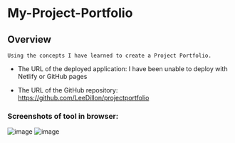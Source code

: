 # My-Project-Portfolio

## Overview
 

```
Using the concepts I have learned to create a Project Portfolio.
```




* The URL of the deployed application: I have been unable to deploy with Netlify or GitHub pages

* The URL of the GitHub repository: https://github.com/LeeDillon/projectportfolio

### Screenshots of tool in browser:
![image](https://user-images.githubusercontent.com/86656625/226214336-9e6c0cd7-6e71-49c1-881d-c6e798dc8841.png)
![image](https://user-images.githubusercontent.com/86656625/226214364-585c2b77-1e74-4447-b93a-28e8033c56a7.png)
